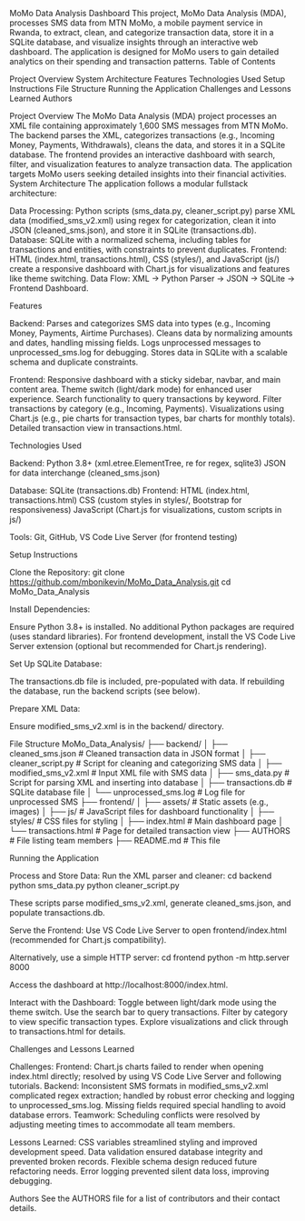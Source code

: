 MoMo Data Analysis Dashboard
This project, MoMo Data Analysis (MDA), processes SMS data from MTN MoMo, a mobile payment service in Rwanda, to extract, clean, and categorize transaction data, store it in a SQLite database, and visualize insights through an interactive web dashboard. The application is designed for MoMo users to gain detailed analytics on their spending and transaction patterns.
Table of Contents

Project Overview
System Architecture
Features
Technologies Used
Setup Instructions
File Structure
Running the Application
Challenges and Lessons Learned
Authors

Project Overview
The MoMo Data Analysis (MDA) project processes an XML file containing approximately 1,600 SMS messages from MTN MoMo. The backend parses the XML, categorizes transactions (e.g., Incoming Money, Payments, Withdrawals), cleans the data, and stores it in a SQLite database. The frontend provides an interactive dashboard with search, filter, and visualization features to analyze transaction data. The application targets MoMo users seeking detailed insights into their financial activities.
System Architecture
The application follows a modular fullstack architecture:

Data Processing: Python scripts (sms_data.py, cleaner_script.py) parse XML data (modified_sms_v2.xml) using regex for categorization, clean it into JSON (cleaned_sms.json), and store it in SQLite (transactions.db).
Database: SQLite with a normalized schema, including tables for transactions and entities, with constraints to prevent duplicates.
Frontend: HTML (index.html, transactions.html), CSS (styles/), and JavaScript (js/) create a responsive dashboard with Chart.js for visualizations and features like theme switching.
Data Flow: XML → Python Parser → JSON → SQLite → Frontend Dashboard.

Features

Backend:
Parses and categorizes SMS data into types (e.g., Incoming Money, Payments, Airtime Purchases).
Cleans data by normalizing amounts and dates, handling missing fields.
Logs unprocessed messages to unprocessed_sms.log for debugging.
Stores data in SQLite with a scalable schema and duplicate constraints.


Frontend:
Responsive dashboard with a sticky sidebar, navbar, and main content area.
Theme switch (light/dark mode) for enhanced user experience.
Search functionality to query transactions by keyword.
Filter transactions by category (e.g., Incoming, Payments).
Visualizations using Chart.js (e.g., pie charts for transaction types, bar charts for monthly totals).
Detailed transaction view in transactions.html.



Technologies Used

Backend:
Python 3.8+ (xml.etree.ElementTree, re for regex, sqlite3)
JSON for data interchange (cleaned_sms.json)


Database: SQLite (transactions.db)
Frontend:
HTML (index.html, transactions.html)
CSS (custom styles in styles/, Bootstrap for responsiveness)
JavaScript (Chart.js for visualizations, custom scripts in js/)


Tools: Git, GitHub, VS Code Live Server (for frontend testing)

Setup Instructions

Clone the Repository:
git clone https://github.com/mbonikevin/MoMo_Data_Analysis.git
cd MoMo_Data_Analysis


Install Dependencies:

Ensure Python 3.8+ is installed.
No additional Python packages are required (uses standard libraries).
For frontend development, install the VS Code Live Server extension (optional but recommended for Chart.js rendering).


Set Up SQLite Database:

The transactions.db file is included, pre-populated with data.
If rebuilding the database, run the backend scripts (see below).


Prepare XML Data:

Ensure modified_sms_v2.xml is in the backend/ directory.



File Structure
MoMo_Data_Analysis/
├── backend/
│   ├── cleaned_sms.json        # Cleaned transaction data in JSON format
│   ├── cleaner_script.py       # Script for cleaning and categorizing SMS data
│   ├── modified_sms_v2.xml     # Input XML file with SMS data
│   ├── sms_data.py             # Script for parsing XML and inserting into database
│   ├── transactions.db         # SQLite database file
│   └── unprocessed_sms.log     # Log file for unprocessed SMS
├── frontend/
│   ├── assets/                 # Static assets (e.g., images)
│   ├── js/                     # JavaScript files for dashboard functionality
│   ├── styles/                 # CSS files for styling
│   ├── index.html              # Main dashboard page
│   └── transactions.html       # Page for detailed transaction view
├── AUTHORS                     # File listing team members
├── README.md                   # This file

Running the Application

Process and Store Data:
Run the XML parser and cleaner:
cd backend
python sms_data.py
python cleaner_script.py


These scripts parse modified_sms_v2.xml, generate cleaned_sms.json, and populate transactions.db.



Serve the Frontend:
Use VS Code Live Server to open frontend/index.html (recommended for Chart.js compatibility).

Alternatively, use a simple HTTP server:
cd frontend
python -m http.server 8000

Access the dashboard at http://localhost:8000/index.html.



Interact with the Dashboard:
Toggle between light/dark mode using the theme switch.
Use the search bar to query transactions.
Filter by category to view specific transaction types.
Explore visualizations and click through to transactions.html for details.



Challenges and Lessons Learned

Challenges:
Frontend: Chart.js charts failed to render when opening index.html directly; resolved by using VS Code Live Server and following tutorials.
Backend: Inconsistent SMS formats in modified_sms_v2.xml complicated regex extraction; handled by robust error checking and logging to unprocessed_sms.log. Missing fields required special handling to avoid database errors.
Teamwork: Scheduling conflicts were resolved by adjusting meeting times to accommodate all team members.


Lessons Learned:
CSS variables streamlined styling and improved development speed.
Data validation ensured database integrity and prevented broken records.
Flexible schema design reduced future refactoring needs.
Error logging prevented silent data loss, improving debugging.



Authors
See the AUTHORS file for a list of contributors and their contact details.

